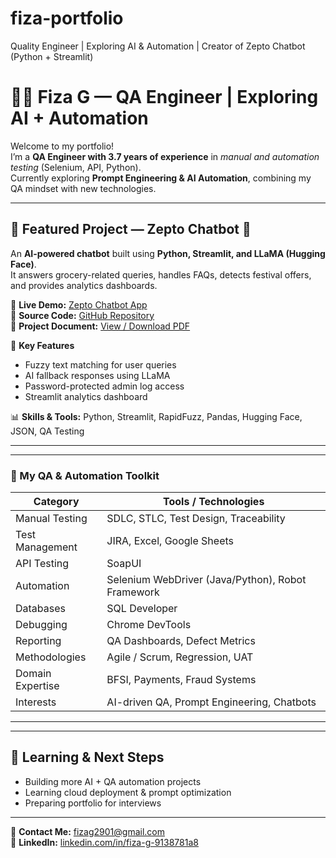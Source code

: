 # fiza-portfolio
Quality  Engineer | Exploring AI &amp; Automation | Creator of Zepto Chatbot (Python + Streamlit)
# 👩‍💻 Fiza G — QA Engineer | Exploring AI + Automation  

Welcome to my portfolio!  
I’m a **QA Engineer with 3.7 years of experience** in *manual and automation testing* (Selenium, API, Python).  
Currently exploring **Prompt Engineering & AI Automation**, combining my QA mindset with new technologies.  

---

## 🧠 Featured Project — Zepto Chatbot 🛒  
An **AI-powered chatbot** built using **Python, Streamlit, and LLaMA (Hugging Face)**.  
It answers grocery-related queries, handles FAQs, detects festival offers, and provides analytics dashboards.  

🔗 **Live Demo:** [Zepto Chatbot App](https://zepto-chatbot-demogit-ajbvzf5zvv975bhfzxth6s.streamlit.app/)  
📂 **Source Code:** [GitHub Repository](https://github.com/Fizag-demo/zepto-chatbot-demo)  
📄 **Project Document:** [View / Download PDF](https://drive.google.com/uc?export=download&id=1siB05xA2SzmZJn0a1FEmbbs-rdFKAW-i)

🧩 **Key Features**
- Fuzzy text matching for user queries  
- AI fallback responses using LLaMA  
- Password-protected admin log access  
- Streamlit analytics dashboard  

📊 **Skills & Tools:** Python, Streamlit, RapidFuzz, Pandas, Hugging Face, JSON, QA Testing  

---

---

### 🧰 My QA & Automation Toolkit

| Category | Tools / Technologies |
|-----------|----------------------|
| Manual Testing | SDLC, STLC, Test Design, Traceability |
| Test Management | JIRA, Excel, Google Sheets |
| API Testing | SoapUI |
| Automation | Selenium WebDriver (Java/Python), Robot Framework |
| Databases | SQL Developer |
| Debugging | Chrome DevTools |
| Reporting | QA Dashboards, Defect Metrics |
| Methodologies | Agile / Scrum, Regression, UAT |
| Domain Expertise | BFSI, Payments, Fraud Systems |
| Interests | AI-driven QA, Prompt Engineering, Chatbots |

---
  

---

## 🌱 Learning & Next Steps
- Building more AI + QA automation projects  
- Learning cloud deployment & prompt optimization  
- Preparing portfolio for interviews  

---

📧 **Contact Me:** [fizag2901@gmail.com](mailto:fizag2901@gmail.com)  
🔗 **LinkedIn:** [linkedin.com/in/fiza-g-9138781a8](https://linkedin.com/in/fiza-g-9138781a8)
